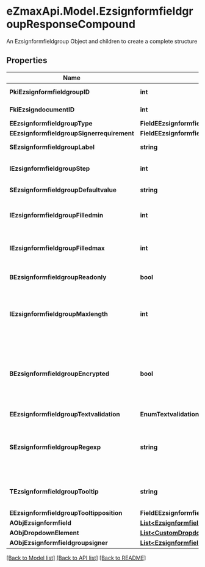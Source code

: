 # eZmaxApi.Model.EzsignformfieldgroupResponseCompound
An Ezsignformfieldgroup Object and children to create a complete structure

## Properties

Name | Type | Description | Notes
------------ | ------------- | ------------- | -------------
**PkiEzsignformfieldgroupID** | **int** | The unique ID of the Ezsignformfieldgroup | 
**FkiEzsigndocumentID** | **int** | The unique ID of the Ezsigndocument | 
**EEzsignformfieldgroupType** | **FieldEEzsignformfieldgroupType** |  | 
**EEzsignformfieldgroupSignerrequirement** | **FieldEEzsignformfieldgroupSignerrequirement** |  | 
**SEzsignformfieldgroupLabel** | **string** | The Label for the Ezsignformfieldgroup | 
**IEzsignformfieldgroupStep** | **int** | The step when the Ezsignsigner will be invited to fill the form fields | 
**SEzsignformfieldgroupDefaultvalue** | **string** | The default value for the Ezsignformfieldgroup | [optional] 
**IEzsignformfieldgroupFilledmin** | **int** | The minimum number of Ezsignformfield that must be filled in the Ezsignformfieldgroup | 
**IEzsignformfieldgroupFilledmax** | **int** | The maximum number of Ezsignformfield that must be filled in the Ezsignformfieldgroup | 
**BEzsignformfieldgroupReadonly** | **bool** | Whether the Ezsignformfieldgroup is read only or not. | 
**IEzsignformfieldgroupMaxlength** | **int** | The maximum length for the value in the Ezsignformfieldgroup  This can only be set if eEzsignformfieldgroupType is **Text** or **Textarea** | [optional] 
**BEzsignformfieldgroupEncrypted** | **bool** | Whether the Ezsignformfieldgroup is encrypted in the database or not. Encrypted values are not displayed on the Ezsigndocument. This can only be set if eEzsignformfieldgroupType is **Text** or **Textarea** | [optional] 
**EEzsignformfieldgroupTextvalidation** | **EnumTextvalidation** |  | [optional] 
**SEzsignformfieldgroupRegexp** | **string** | A regular expression to indicate what values are acceptable for the Ezsignformfieldgroup.  This can only be set if eEzsignformfieldgroupType is **Text** or **Textarea** | [optional] 
**TEzsignformfieldgroupTooltip** | **string** | A tooltip that will be presented to Ezsignsigner about the Ezsignformfieldgroup | [optional] 
**EEzsignformfieldgroupTooltipposition** | **FieldEEzsignformfieldgroupTooltipposition** |  | [optional] 
**AObjEzsignformfield** | [**List&lt;EzsignformfieldResponseCompound&gt;**](EzsignformfieldResponseCompound.md) |  | 
**AObjDropdownElement** | [**List&lt;CustomDropdownElementResponseCompound&gt;**](CustomDropdownElementResponseCompound.md) |  | [optional] 
**AObjEzsignformfieldgroupsigner** | [**List&lt;EzsignformfieldgroupsignerResponseCompound&gt;**](EzsignformfieldgroupsignerResponseCompound.md) |  | 

[[Back to Model list]](../README.md#documentation-for-models) [[Back to API list]](../README.md#documentation-for-api-endpoints) [[Back to README]](../README.md)

